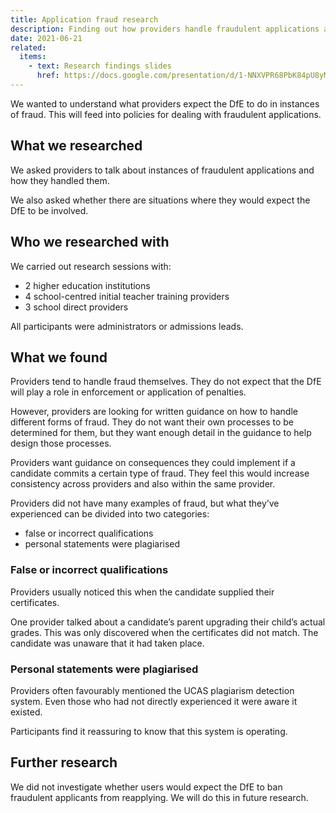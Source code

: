 ```yaml
---
title: Application fraud research
description: Finding out how providers handle fraudulent applications and what they consider the DfE’s role to be
date: 2021-06-21
related:
  items:
    - text: Research findings slides
      href: https://docs.google.com/presentation/d/1-NNXVPR68PbK84pU8yMmFpOZcRyJDPYdpdw3WNuYMxU/edit#slide=id.p3
---
```


We wanted to understand what providers expect the DfE to do in instances of fraud. This will feed into policies for dealing with fraudulent applications.

## What we researched

We asked providers to talk about instances of fraudulent applications and how they handled them.

We also asked whether there are situations where they would expect the DfE to be involved.

## Who we researched with

We carried out research sessions with:

- 2 higher education institutions
- 4 school-centred initial teacher training providers
- 3 school direct providers

All participants were administrators or admissions leads.

## What we found

Providers tend to handle fraud themselves. They do not expect that the DfE will play a role in enforcement or application of penalties.

However, providers are looking for written guidance on how to handle different forms of fraud. They do not want their own processes to be determined for them, but they want enough detail in the guidance to help design those processes.

Providers want guidance on consequences they could implement if a candidate commits a certain type of fraud. They feel this would increase consistency across providers and also within the same provider.

Providers did not have many examples of fraud, but what they’ve experienced can be divided into two categories:

- false or incorrect qualifications
- personal statements were plagiarised

### False or incorrect qualifications

Providers usually noticed this when the candidate supplied their certificates.

One provider talked about a candidate’s parent upgrading their child’s actual grades. This was only discovered when the certificates did not match. The candidate was unaware that it had taken place.

### Personal statements were plagiarised

Providers often favourably mentioned the UCAS plagiarism detection system. Even those who had not directly experienced it were aware it existed.

Participants find it reassuring to know that this system is operating.

## Further research

We did not investigate whether users would expect the DfE to ban fraudulent applicants from reapplying. We will do this in future research.
